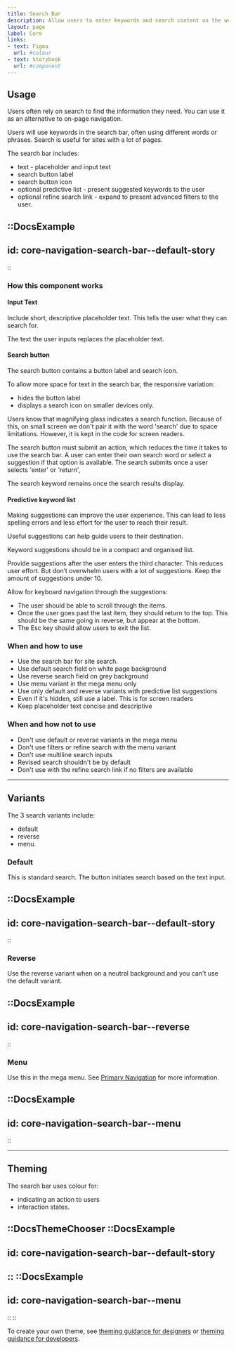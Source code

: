 ```yaml
---
title: Search Bar
description: Allow users to enter keywords and search content on the website.
layout: page
label: Core
links:
- text: Figma
  url: #colour
- text: Storybook
  url: #component
---
```


## Usage

Users often rely on search to find the information they need. You can use it as an alternative to on-page navigation.

Users will use keywords in the search bar, often using different words or phrases. Search is useful for sites with a lot of pages.

The search bar includes:

- text - placeholder and input text
- search button label
- search button icon
- optional predictive list - present suggested keywords to the user
- optional refine search link - expand to present advanced filters to the user.

::DocsExample
---
id: core-navigation-search-bar--default-story
---
::

### How this component works 

#### Input Text
Include short, descriptive placeholder text. This tells the user what they can search for.

The text the user inputs replaces the placeholder text.

#### Search button
The search button contains a button label and search icon.

To allow more space for text in the search bar, the responsive variation:

- hides the button label
- displays a search icon on smaller devices only.

Users know that magnifying glass indicates a search function. Because of this, on small screen we don't pair it with the word 'search' due to space limitations. However, it is kept in the code for screen readers.

The search button must submit an action, which reduces the time it takes to use the search bar. A user can enter their own search word or select a suggestion if that option is available. The search submits once a user selects 'enter' or 'return',

The search keyword remains once the search results display.

####  Predictive keyword list

Making suggestions can improve the user experience. This can lead to less spelling errors and less effort for the user to reach their result.

Useful suggestions can help guide users to their destination.

Keyword suggestions should be in a compact and organised list.

Provide suggestions after the user enters the third character. This reduces user effort. But don’t overwhelm users with a lot of suggestions. Keep the amount of suggestions under 10.

Allow for keyboard navigation through the suggestions:

- The user should be able to scroll through the items.
- Once the user goes past the last item, they should return to the top. This should be the same going in reverse, but appear at the bottom.
- The Esc key should allow users to exit the list.

### When and how to use

- Use the search bar for site search.
- Use default search field on white page background
- Use reverse search field on grey background
- Use menu variant in the mega menu only
- Use only default and reverse variants with predictive list suggestions
- Even if it's hidden, still use a label. This is for screen readers
- Keep placeholder text concise and descriptive

### When and how not to use

- Don't use default or reverse variants in the mega menu
- Don't use filters or refine search with the menu variant
- Don't use multiline search inputs
- Revised search shouldn't be by default
- Don't use with the refine search link if no filters are available 

---

## Variants

The 3 search variants include:

- default
- reverse
- menu.

### Default

This is standard search. The button initiates search based on the text input.

::DocsExample
---
id: core-navigation-search-bar--default-story
---
::

### Reverse

Use the reverse variant when on a neutral background and you can't use the default variant.

::DocsExample
---
id: core-navigation-search-bar--reverse
---
::

### Menu

Use this in the mega menu. See [Primary Navigation](/design-system/components/primary-navigation/) for more information.

::DocsExample
---
id: core-navigation-search-bar--menu
---
::

---

## Theming

The search bar uses colour for:

- indicating an action to users
- interaction states.

::DocsThemeChooser
  ::DocsExample
  ---
  id: core-navigation-search-bar--default-story
  ---
  ::
  ::DocsExample
  ---
  id: core-navigation-search-bar--menu
  ---
  ::
::

To create your own theme, see [theming guidance for designers]() or [theming guidance for developers]().
